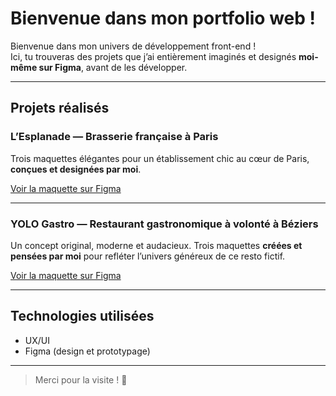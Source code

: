 # Bienvenue dans mon portfolio web !

Bienvenue dans mon univers de développement front-end !  
Ici, tu trouveras des projets que j’ai entièrement imaginés et designés **moi-même sur Figma**, avant de les développer.

---

## Projets réalisés

### **L’Esplanade** — Brasserie française à Paris

Trois maquettes élégantes pour un établissement chic au cœur de Paris, **conçues et designées par moi**.

[Voir la maquette sur Figma](https://www.figma.com/design/1BHFeeYM9SWFeiEUrFwH3x/L-Esplanade?node-id=0-1&m=dev&t=K4lAlLWYhxYUfZTP-1)

---

###  **YOLO Gastro** — Restaurant gastronomique à volonté à Béziers

Un concept original, moderne et audacieux. Trois maquettes **créées et pensées par moi** pour refléter l’univers généreux de ce resto fictif.

[Voir la maquette sur Figma](https://www.figma.com/design/llxPr7eDaXxmrJGL5rU6ac/Maquette-YOLO-Gastro?node-id=0-1&m=dev&t=FkshriMBzxUj6UP7-1)

---

## Technologies utilisées


- UX/UI
- Figma (design et prototypage)

---

> Merci pour la visite ! 🚀
